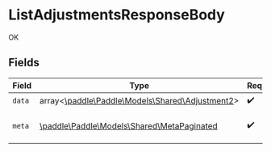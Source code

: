 # ListAdjustmentsResponseBody

OK


## Fields

| Field                                                                                 | Type                                                                                  | Required                                                                              | Description                                                                           |
| ------------------------------------------------------------------------------------- | ------------------------------------------------------------------------------------- | ------------------------------------------------------------------------------------- | ------------------------------------------------------------------------------------- |
| `data`                                                                                | array<[\paddle\Paddle\Models\Shared\Adjustment2](../../models/shared/Adjustment2.md)> | :heavy_check_mark:                                                                    | N/A                                                                                   |
| `meta`                                                                                | [\paddle\Paddle\Models\Shared\MetaPaginated](../../models/shared/MetaPaginated.md)    | :heavy_check_mark:                                                                    | Information about this response.                                                      |